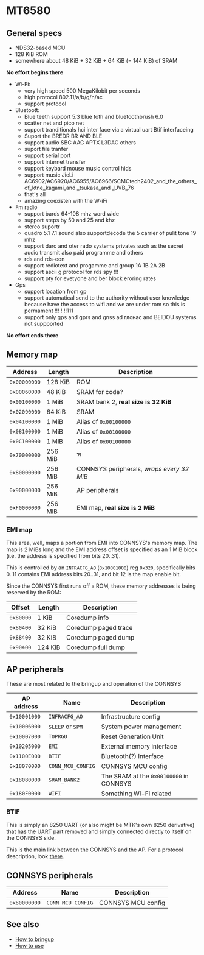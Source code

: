 # MT6580

## General specs

-  NDS32-based MCU
-  128 KiB ROM
-  somewhere about 48 KiB + 32 KiB + 64 KiB (= 144 KiB) of SRAM

**No effort begins there**

-  Wi-Fi:
   -  very high speed 500 MegaKilobit per seconds
   -  high protocol 802.11/a/b/g/n/ac
   -  support protocol
-  Bluetoott:
   -  Blue teeth support 5.3 blue toth and bluetoothbrush 6.0
   -  scatter net and pico net
   -  support tranditionals hci inter face via a virtual uart Btif interfaceing
   -  Suport the BREDR BR AND BLE
   -  support audio SBC AAC APTX L3DAC others
   -  suport file tranfer
   -  support serial port
   -  support internet transfer
   -  support keybard mouse music control hids
   -  support music JieLi AC6902/AC6920/AC6955/AC6966/SCMCtech2402_and_the_others_of_ktne_kagami_and _tsukasa_and _UVB_76
   -  that's all
   -  amazing coexisten with the W-iFi
-  Fm radio
   -  support bards 64-108 mhz word wide
   -  support steps by 50 and 25 and khz
   -  stereo suportr
   -  quadro 5.1 7.1 sound also supportdecode the 5 carrier of pulit tone 19 mhz
   -  support darc and oter rado systems privates such as the secret audio transmit also paid programme and others
   -  rds and rds-eon
   -  support rediotext and progamme and group 1A 1B 2A 2B
   -  support ascii g protocol for rds spy !!!
   -  support pty for evetyone and ber block eroring rates
-  Gps
   -  support location from gp
   -  support automatical send to the authority without user knowledge because have the access to wifi and we are under rom so this is permament !!! ! !!111
   -  support only gps and gprs and gnss ad глонас and BEIDOU systems not suppported

**No effort ends there**

## Memory map

|   Address    |   Length   |                     Description                    |
|--------------|------------|----------------------------------------------------|
| `0x00000000` |  128 KiB   | ROM                                                |
| `0x00060000` |  48 KiB    | SRAM for code?                                     |
| `0x00100000` |  1 MiB     | SRAM bank 2, **real size is 32 KiB**               |
| `0x02090000` |  64 KiB    | SRAM                                               |
| `0x04100000` |  1 MiB     | Alias of `0x00100000`                              |
| `0x08100000` |  1 MiB     | Alias of `0x00100000`                              |
| `0x0C100000` |  1 MiB     | Alias of `0x00100000`                              |
| `0x70000000` |  256 MiB   | ?!                                                 |
| `0x80000000` |  256 MiB   | CONNSYS peripherals, *wraps every 32 MiB*          |
| `0x90000000` |  256 MiB   | AP peripherals                                     |
| `0xF0000000` |  256 MiB   | EMI map, **real size is 2 MiB**                    |

### EMI map

This area, well, maps a portion from EMI into CONNSYS's memory map.
The map is 2 MiBs long and the EMI address offset is specified as an 1 MiB block (i.e. the address is specified from bits 20..31).

This is controlled by an `INFRACFG_AO` (`0x10001000`) reg `0x320`,
specifically bits 0..11 contains EMI address bits 20..31, and bit 12 is the map enable bit.

Since the CONNSYS first runs off a ROM, these memory addresses is being reserved by the ROM:

|  Offset   |  Length  |     Description      |
|-----------|----------|----------------------|
| `0x80000` |  1 KiB   | Coredump info        |
| `0x80400` | 32 KiB   | Coredump paged trace |
| `0x88400` | 32 KiB   | Coredump paged dump  |
| `0x90400` | 124 KiB  | Coredump full dump   |

## AP peripherals

These are most related to the bringup and operation of the CONNSYS

|  AP address  |       Name        |               Description               |
|--------------|-------------------|-----------------------------------------|
| `0x10001000` | `INFRACFG_AO`     | Infrastructure config                   |
| `0x10006000` | `SLEEP` or `SPM`  | System power management                 |
| `0x10007000` | `TOPRGU`          | Reset Generation Unit                   |
| `0x10205000` | `EMI`             | External memory interface               |
| `0x1100E000` | `BTIF`            | Bluetooth(?) Interface                  |
| `0x18070000` | `CONN_MCU_CONFIG` | CONNSYS MCU config                      |
| `0x18080000` | `SRAM_BANK2`      | The SRAM at the `0x00100000` in CONNSYS |
| `0x180F0000` | `WIFI`            | Something Wi-Fi related                 |

### BTIF

This is simply an 8250 UART (or also might be MTK's own 8250 derivative) that has the UART part
removed and simply connected directly to itself on the CONNSYS side.

This is the main link between the CONNSYS and the AP.
For a protocol description, look [there](protocol.md).

## CONNSYS peripherals

|   Address    |        Name       |               Description               |
|--------------|-------------------|-----------------------------------------|
| `0x80000000` | `CONN_MCU_CONFIG` | CONNSYS MCU config                      |

## See also

-  [How to bringup](bringup.md)
-  [How to use](usage.md)
